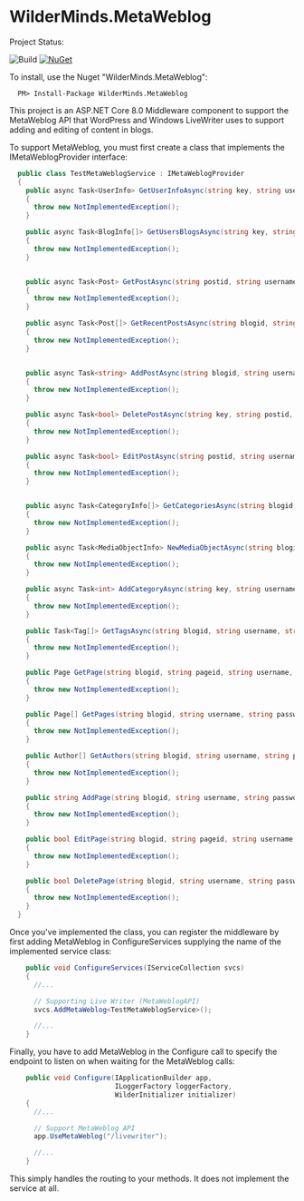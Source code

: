 # WilderMinds.MetaWeblog

Project Status: 

![Build](https://github.com/shawnwildermuth/metaweblog/workflows/BuildAndTest/badge.svg)
[![NuGet](https://img.shields.io/nuget/v/WilderMinds.MetaWeblog.svg)](https://www.nuget.org/packages/WilderMinds.MetaWeblog)

To install, use the Nuget "WilderMinds.MetaWeblog":

```
  PM> Install-Package WilderMinds.MetaWeblog
```

This project is an ASP.NET Core 8.0 Middleware component to support the MetaWeblog API 
that WordPress and Windows LiveWriter uses to support adding and editing of content
in blogs.

To support MetaWeblog, you must first create a class that implements the IMetaWeblogProvider interface:

```C#
  public class TestMetaWeblogService : IMetaWeblogProvider
  {
    public async Task<UserInfo> GetUserInfoAsync(string key, string username, string password)
    {
      throw new NotImplementedException();
    }

    public async Task<BlogInfo[]> GetUsersBlogsAsync(string key, string username, string password)
    {
      throw new NotImplementedException();
    }


    public async Task<Post> GetPostAsync(string postid, string username, string password)
    {
      throw new NotImplementedException();
    }

    public async Task<Post[]> GetRecentPostsAsync(string blogid, string username, string password, int numberOfPosts)
    {
      throw new NotImplementedException();
    }


    public async Task<string> AddPostAsync(string blogid, string username, string password, Post post, bool publish)
    {
      throw new NotImplementedException();
    }

    public async Task<bool> DeletePostAsync(string key, string postid, string username, string password, bool publish)
    {
      throw new NotImplementedException();
    }

    public async Task<bool> EditPostAsync(string postid, string username, string password, Post post, bool publish)
    {
      throw new NotImplementedException();
    }


    public async Task<CategoryInfo[]> GetCategoriesAsync(string blogid, string username, string password)
    {
      throw new NotImplementedException();
    }

    public async Task<MediaObjectInfo> NewMediaObjectAsync(string blogid, string username, string password, MediaObject mediaObject)
    {
      throw new NotImplementedException();
    }

    public async Task<int> AddCategoryAsync(string key, string username, string password, NewCategory category)
    {
      throw new NotImplementedException();
    }

    public Task<Tag[]> GetTagsAsync(string blogid, string username, string password)
    {
      throw new NotImplementedException();
    }

    public Page GetPage(string blogid, string pageid, string username, string password)
    {
      throw new NotImplementedException();
    }

    public Page[] GetPages(string blogid, string username, string password, int numPages)
    {
      throw new NotImplementedException();
    }

    public Author[] GetAuthors(string blogid, string username, string password)
    {
      throw new NotImplementedException();
    }

    public string AddPage(string blogid, string username, string password, Page page, bool publish)
    {
      throw new NotImplementedException();
    }

    public bool EditPage(string blogid, string pageid, string username, string password, Page page, bool publish)
    {
      throw new NotImplementedException();
    }

    public bool DeletePage(string blogid, string username, string password, string pageid)
    {
      throw new NotImplementedException();
    }
  }
```

Once you've implemented the class, you can register the middleware by first adding MetaWeblog in 
ConfigureServices supplying the name of the implemented service class:
```C#
    public void ConfigureServices(IServiceCollection svcs)
    {
      //...

      // Supporting Live Writer (MetaWeblogAPI)
      svcs.AddMetaWeblog<TestMetaWeblogService>();

      //...
    }

```

Finally, you have to add MetaWeblog in the Configure call to specify the endpoint to listen on when 
waiting for the MetaWeblog calls:

```C#
    public void Configure(IApplicationBuilder app,
                          ILoggerFactory loggerFactory,
                          WilderInitializer initializer)
    {
      //...

      // Support MetaWeblog API
      app.UseMetaWeblog("/livewriter");

      //...
    }
```

This simply handles the routing to your methods. It does not implement the service at all. 

